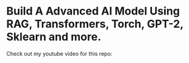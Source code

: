 # Build A Advanced AI Model Using RAG, Transformers, Torch, GPT-2, Sklearn and more.

Check out my youtube video for this repo:
